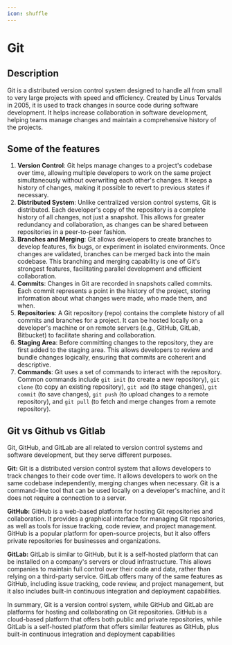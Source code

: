 ```yaml
---
icon: shuffle
---
```


# Git

## Description

Git is a distributed version control system designed to handle all from small to very large projects with speed and efficiency. Created by Linus Torvalds in 2005, it is used to track changes in source code during software development. It helps increase collaboration in software development, helping teams manage changes and maintain a comprehensive history of the projects.

## Some of the features

1. **Version Control**: Git helps manage changes to a project's codebase over time, allowing multiple developers to work on the same project simultaneously without overwriting each other's changes. It keeps a history of changes, making it possible to revert to previous states if necessary.
2. **Distributed System**: Unlike centralized version control systems, Git is distributed. Each developer's copy of the repository is a complete history of all changes, not just a snapshot. This allows for greater redundancy and collaboration, as changes can be shared between repositories in a peer-to-peer fashion.
3. **Branches and Merging**: Git allows developers to create branches to develop features, fix bugs, or experiment in isolated environments. Once changes are validated, branches can be merged back into the main codebase. This branching and merging capability is one of Git's strongest features, facilitating parallel development and efficient collaboration.
4. **Commits**: Changes in Git are recorded in snapshots called commits. Each commit represents a point in the history of the project, storing information about what changes were made, who made them, and when.
5. **Repositories**: A Git repository (repo) contains the complete history of all commits and branches for a project. It can be hosted locally on a developer's machine or on remote servers (e.g., GitHub, GitLab, Bitbucket) to facilitate sharing and collaboration.
6. **Staging Area**: Before committing changes to the repository, they are first added to the staging area. This allows developers to review and bundle changes logically, ensuring that commits are coherent and descriptive.
7. **Commands**: Git uses a set of commands to interact with the repository. Common commands include `git init` (to create a new repository), `git clone` (to copy an existing repository), `git add` (to stage changes), `git commit` (to save changes), `git push` (to upload changes to a remote repository), and `git pull` (to fetch and merge changes from a remote repository).

## Git vs Github vs Gitlab

Git, GitHub, and GitLab are all related to version control systems and software development, but they serve different purposes.

**Git:** Git is a distributed version control system that allows developers to track changes to their code over time. It allows developers to work on the same codebase independently, merging changes when necessary. Git is a command-line tool that can be used locally on a developer's machine, and it does not require a connection to a server.

**GitHub:** GitHub is a web-based platform for hosting Git repositories and collaboration. It provides a graphical interface for managing Git repositories, as well as tools for issue tracking, code review, and project management. GitHub is a popular platform for open-source projects, but it also offers private repositories for businesses and organizations.

**GitLab:** GitLab is similar to GitHub, but it is a self-hosted platform that can be installed on a company's servers or cloud infrastructure. This allows companies to maintain full control over their code and data, rather than relying on a third-party service. GitLab offers many of the same features as GitHub, including issue tracking, code review, and project management, but it also includes built-in continuous integration and deployment capabilities.

In summary, Git is a version control system, while GitHub and GitLab are platforms for hosting and collaborating on Git repositories. GitHub is a cloud-based platform that offers both public and private repositories, while GitLab is a self-hosted platform that offers similar features as GitHub, plus built-in continuous integration and deployment capabilities
